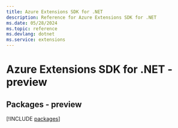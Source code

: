 ```yaml
---
title: Azure Extensions SDK for .NET
description: Reference for Azure Extensions SDK for .NET
ms.date: 05/28/2024
ms.topic: reference
ms.devlang: dotnet
ms.service: extensions
---
```

# Azure Extensions SDK for .NET - preview
## Packages - preview
[!INCLUDE [packages](extensions-index.md)]